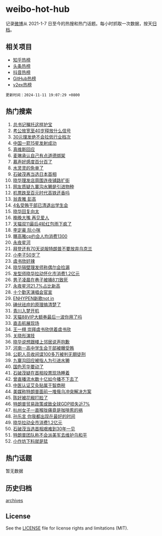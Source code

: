 # weibo-hot-hub

记录[微博](https://www.weibo.com)从 2021-1-7 日至今的热搜和热门话题。每小时抓取一次数据，按天[归档](archives)。

## 相关项目

- [知乎热榜](https://github.com/lonnyzhang423/zhihu-hot-hub)
- [头条热榜](https://github.com/lonnyzhang423/toutiao-hot-hub)
- [抖音热榜](https://github.com/lonnyzhang423/douyin-hot-hub)
- [GitHub热榜](https://github.com/lonnyzhang423/github-hot-hub)
- [v2ex热榜](https://github.com/lonnyzhang423/v2ex-hot-hub)


`更新时间：2024-11-11 19:07:29 +0800`

## 热门搜索

1. [总书记嘱托这样护宝](https://m.weibo.cn/search?containerid=100103type%3D1%26t%3D10%26q%3D%23%E6%80%BB%E4%B9%A6%E8%AE%B0%E5%98%B1%E6%89%98%E8%BF%99%E6%A0%B7%E6%8A%A4%E5%AE%9D%23&stream_entry_id=51&isnewpage=1&extparam=seat%3D1%26q%3D%2523%25E6%2580%25BB%25E4%25B9%25A6%25E8%25AE%25B0%25E5%2598%25B1%25E6%2589%2598%25E8%25BF%2599%25E6%25A0%25B7%25E6%258A%25A4%25E5%25AE%259D%2523%26dgr%3D0%26filter_type%3Drealtimehot%26stream_entry_id%3D51%26pos%3D0%26cate%3D10103%26c_type%3D51%26display_time%3D1731323248%26pre_seqid%3D17313232487030186443968)
1. [考公放宽至40岁释放什么信号](https://m.weibo.cn/search?containerid=100103type%3D1%26t%3D10%26q%3D%23%E8%80%83%E5%85%AC%E6%94%BE%E5%AE%BD%E8%87%B340%E5%B2%81%E9%87%8A%E6%94%BE%E4%BB%80%E4%B9%88%E4%BF%A1%E5%8F%B7%23&stream_entry_id=31&isnewpage=1&extparam=seat%3D1%26cate%3D5001%26dgr%3D0%26stream_entry_id%3D31%26realpos%3D1%26c_type%3D31%26flag%3D2%26filter_type%3Drealtimehot%26band_rank%3D1%26pos%3D0%26lcate%3D5001%26q%3D%2523%25E8%2580%2583%25E5%2585%25AC%25E6%2594%25BE%25E5%25AE%25BD%25E8%2587%25B340%25E5%25B2%2581%25E9%2587%258A%25E6%2594%25BE%25E4%25BB%2580%25E4%25B9%2588%25E4%25BF%25A1%25E5%258F%25B7%2523%26display_time%3D1731323248%26pre_seqid%3D17313232487030186443968)
1. [30元理发绝不会拉低行业档次](https://m.weibo.cn/search?containerid=100103type%3D1%26t%3D10%26q%3D%2330%E5%85%83%E7%90%86%E5%8F%91%E7%BB%9D%E4%B8%8D%E4%BC%9A%E6%8B%89%E4%BD%8E%E8%A1%8C%E4%B8%9A%E6%A1%A3%E6%AC%A1%23&stream_entry_id=31&isnewpage=1&extparam=seat%3D1%26cate%3D5001%26dgr%3D0%26stream_entry_id%3D31%26realpos%3D2%26c_type%3D31%26flag%3D1%26filter_type%3Drealtimehot%26band_rank%3D2%26pos%3D1%26lcate%3D5001%26q%3D%252330%25E5%2585%2583%25E7%2590%2586%25E5%258F%2591%25E7%25BB%259D%25E4%25B8%258D%25E4%25BC%259A%25E6%258B%2589%25E4%25BD%258E%25E8%25A1%258C%25E4%25B8%259A%25E6%25A1%25A3%25E6%25AC%25A1%2523%26display_time%3D1731323248%26pre_seqid%3D17313232487030186443968)
1. [中国一箭15星发射成功](https://m.weibo.cn/search?containerid=100103type%3D1%26t%3D10%26q%3D%23%E4%B8%AD%E5%9B%BD%E4%B8%80%E7%AE%AD15%E6%98%9F%E5%8F%91%E5%B0%84%E6%88%90%E5%8A%9F%23&stream_entry_id=31&isnewpage=1&extparam=seat%3D1%26cate%3D5001%26dgr%3D0%26stream_entry_id%3D31%26realpos%3D3%26c_type%3D31%26flag%3D0%26filter_type%3Drealtimehot%26band_rank%3D3%26pos%3D2%26lcate%3D5001%26q%3D%2523%25E4%25B8%25AD%25E5%259B%25BD%25E4%25B8%2580%25E7%25AE%25AD15%25E6%2598%259F%25E5%258F%2591%25E5%25B0%2584%25E6%2588%2590%25E5%258A%259F%2523%26display_time%3D1731323248%26pre_seqid%3D17313232487030186443968)
1. [真维斯回应](https://m.weibo.cn/search?containerid=100103type%3D1%26t%3D10%26q%3D%E7%9C%9F%E7%BB%B4%E6%96%AF%E5%9B%9E%E5%BA%94&stream_entry_id=31&isnewpage=1&extparam=seat%3D1%26cate%3D5001%26dgr%3D0%26stream_entry_id%3D31%26realpos%3D4%26c_type%3D31%26flag%3D2%26filter_type%3Drealtimehot%26band_rank%3D4%26pos%3D3%26lcate%3D5001%26q%3D%25E7%259C%259F%25E7%25BB%25B4%25E6%2596%25AF%25E5%259B%259E%25E5%25BA%2594%26display_time%3D1731323248%26pre_seqid%3D17313232487030186443968)
1. [麦琳承认自己有点道德绑架](https://m.weibo.cn/search?containerid=100103type%3D1%26t%3D10%26q%3D%23%E9%BA%A6%E7%90%B3%E6%89%BF%E8%AE%A4%E8%87%AA%E5%B7%B1%E6%9C%89%E7%82%B9%E9%81%93%E5%BE%B7%E7%BB%91%E6%9E%B6%23&stream_entry_id=31&isnewpage=1&extparam=seat%3D1%26cate%3D5001%26dgr%3D0%26stream_entry_id%3D31%26realpos%3D5%26c_type%3D31%26flag%3D2%26filter_type%3Drealtimehot%26band_rank%3D5%26pos%3D4%26lcate%3D5001%26q%3D%2523%25E9%25BA%25A6%25E7%2590%25B3%25E6%2589%25BF%25E8%25AE%25A4%25E8%2587%25AA%25E5%25B7%25B1%25E6%259C%2589%25E7%2582%25B9%25E9%2581%2593%25E5%25BE%25B7%25E7%25BB%2591%25E6%259E%25B6%2523%26display_time%3D1731323248%26pre_seqid%3D17313232487030186443968)
1. [慕声好感度百分百了](https://m.weibo.cn/search?containerid=100103type%3D1%26t%3D10%26q%3D%E6%85%95%E5%A3%B0%E5%A5%BD%E6%84%9F%E5%BA%A6%E7%99%BE%E5%88%86%E7%99%BE%E4%BA%86&stream_entry_id=31&isnewpage=1&extparam=seat%3D1%26cate%3D5001%26dgr%3D0%26stream_entry_id%3D31%26realpos%3D6%26c_type%3D31%26flag%3D1%26filter_type%3Drealtimehot%26band_rank%3D6%26pos%3D5%26lcate%3D5001%26q%3D%25E6%2585%2595%25E5%25A3%25B0%25E5%25A5%25BD%25E6%2584%259F%25E5%25BA%25A6%25E7%2599%25BE%25E5%2588%2586%25E7%2599%25BE%25E4%25BA%2586%26display_time%3D1731323248%26pre_seqid%3D17313232487030186443968)
1. [水灵灵的免单了](https://m.weibo.cn/search?containerid=100103type%3D1%26t%3D10%26q%3D%23%E6%B0%B4%E7%81%B5%E7%81%B5%E7%9A%84%E5%85%8D%E5%8D%95%E4%BA%86%23&stream_entry_id=31&isnewpage=1&extparam=seat%3D1%26cate%3D5001%26dgr%3D0%26adid%3D262739%26stream_entry_id%3D31%26q%3D%2523%25E6%25B0%25B4%25E7%2581%25B5%25E7%2581%25B5%25E7%259A%2584%25E5%2585%258D%25E5%258D%2595%25E4%25BA%2586%2523%26lcate%3D5001%26filter_type%3Drealtimehot%26band_rank%3D7%26pos%3D6%26c_type%3D31%26is_ad_pos%3D1%26display_time%3D1731323248%26pre_seqid%3D17313232487030186443968)
1. [石破茂再当选日本首相](https://m.weibo.cn/search?containerid=100103type%3D1%26t%3D10%26q%3D%23%E7%9F%B3%E7%A0%B4%E8%8C%82%E5%86%8D%E5%BD%93%E9%80%89%E6%97%A5%E6%9C%AC%E9%A6%96%E7%9B%B8%23&stream_entry_id=31&isnewpage=1&extparam=seat%3D1%26cate%3D5001%26dgr%3D0%26stream_entry_id%3D31%26realpos%3D7%26c_type%3D31%26flag%3D0%26filter_type%3Drealtimehot%26band_rank%3D7%26pos%3D7%26lcate%3D5001%26q%3D%2523%25E7%259F%25B3%25E7%25A0%25B4%25E8%258C%2582%25E5%2586%258D%25E5%25BD%2593%25E9%2580%2589%25E6%2597%25A5%25E6%259C%25AC%25E9%25A6%2596%25E7%259B%25B8%2523%26display_time%3D1731323248%26pre_seqid%3D17313232487030186443968)
1. [晓华理发店周围连夜铺路扩街](https://m.weibo.cn/search?containerid=100103type%3D1%26t%3D10%26q%3D%23%E6%99%93%E5%8D%8E%E7%90%86%E5%8F%91%E5%BA%97%E5%91%A8%E5%9B%B4%E8%BF%9E%E5%A4%9C%E9%93%BA%E8%B7%AF%E6%89%A9%E8%A1%97%23&stream_entry_id=31&isnewpage=1&extparam=seat%3D1%26cate%3D5001%26dgr%3D0%26stream_entry_id%3D31%26realpos%3D8%26c_type%3D31%26flag%3D0%26filter_type%3Drealtimehot%26band_rank%3D8%26pos%3D8%26lcate%3D5001%26q%3D%2523%25E6%2599%2593%25E5%258D%258E%25E7%2590%2586%25E5%258F%2591%25E5%25BA%2597%25E5%2591%25A8%25E5%259B%25B4%25E8%25BF%259E%25E5%25A4%259C%25E9%2593%25BA%25E8%25B7%25AF%25E6%2589%25A9%25E8%25A1%2597%2523%26display_time%3D1731323248%26pre_seqid%3D17313232487030186443968)
1. [网友质疑九寨沟水獭是引进物种](https://m.weibo.cn/search?containerid=100103type%3D1%26t%3D10%26q%3D%23%E7%BD%91%E5%8F%8B%E8%B4%A8%E7%96%91%E4%B9%9D%E5%AF%A8%E6%B2%9F%E6%B0%B4%E7%8D%AD%E6%98%AF%E5%BC%95%E8%BF%9B%E7%89%A9%E7%A7%8D%23&stream_entry_id=31&isnewpage=1&extparam=seat%3D1%26cate%3D5001%26dgr%3D0%26stream_entry_id%3D31%26realpos%3D9%26c_type%3D31%26flag%3D1%26filter_type%3Drealtimehot%26band_rank%3D9%26pos%3D9%26lcate%3D5001%26q%3D%2523%25E7%25BD%2591%25E5%258F%258B%25E8%25B4%25A8%25E7%2596%2591%25E4%25B9%259D%25E5%25AF%25A8%25E6%25B2%259F%25E6%25B0%25B4%25E7%258D%25AD%25E6%2598%25AF%25E5%25BC%2595%25E8%25BF%259B%25E7%2589%25A9%25E7%25A7%258D%2523%26display_time%3D1731323248%26pre_seqid%3D17313232487030186443968)
1. [机票跌至百元时代高铁还香吗](https://m.weibo.cn/search?containerid=100103type%3D1%26t%3D10%26q%3D%23%E6%9C%BA%E7%A5%A8%E8%B7%8C%E8%87%B3%E7%99%BE%E5%85%83%E6%97%B6%E4%BB%A3%E9%AB%98%E9%93%81%E8%BF%98%E9%A6%99%E5%90%97%23&stream_entry_id=31&isnewpage=1&extparam=seat%3D1%26cate%3D5001%26dgr%3D0%26stream_entry_id%3D31%26realpos%3D10%26c_type%3D31%26flag%3D1%26filter_type%3Drealtimehot%26band_rank%3D10%26pos%3D10%26lcate%3D5001%26q%3D%2523%25E6%259C%25BA%25E7%25A5%25A8%25E8%25B7%258C%25E8%2587%25B3%25E7%2599%25BE%25E5%2585%2583%25E6%2597%25B6%25E4%25BB%25A3%25E9%25AB%2598%25E9%2593%2581%25E8%25BF%2598%25E9%25A6%2599%25E5%2590%2597%2523%26display_time%3D1731323248%26pre_seqid%3D17313232487030186443968)
1. [翁青雅 彭高](https://m.weibo.cn/search?containerid=100103type%3D1%26t%3D10%26q%3D%E7%BF%81%E9%9D%92%E9%9B%85+%E5%BD%AD%E9%AB%98&stream_entry_id=31&isnewpage=1&extparam=seat%3D1%26cate%3D5001%26dgr%3D0%26stream_entry_id%3D31%26realpos%3D11%26c_type%3D31%26flag%3D2%26filter_type%3Drealtimehot%26band_rank%3D11%26pos%3D11%26lcate%3D5001%26q%3D%25E7%25BF%2581%25E9%259D%2592%25E9%259B%2585%2520%25E5%25BD%25AD%25E9%25AB%2598%26display_time%3D1731323248%26pre_seqid%3D17313232487030186443968)
1. [4名受贿干部已清退出学生会](https://m.weibo.cn/search?containerid=100103type%3D1%26t%3D10%26q%3D%234%E5%90%8D%E5%8F%97%E8%B4%BF%E5%B9%B2%E9%83%A8%E5%B7%B2%E6%B8%85%E9%80%80%E5%87%BA%E5%AD%A6%E7%94%9F%E4%BC%9A%23&stream_entry_id=31&isnewpage=1&extparam=seat%3D1%26cate%3D5001%26dgr%3D0%26stream_entry_id%3D31%26realpos%3D12%26c_type%3D31%26flag%3D1%26filter_type%3Drealtimehot%26band_rank%3D12%26pos%3D12%26lcate%3D5001%26q%3D%25234%25E5%2590%258D%25E5%258F%2597%25E8%25B4%25BF%25E5%25B9%25B2%25E9%2583%25A8%25E5%25B7%25B2%25E6%25B8%2585%25E9%2580%2580%25E5%2587%25BA%25E5%25AD%25A6%25E7%2594%259F%25E4%25BC%259A%2523%26display_time%3D1731323248%26pre_seqid%3D17313232487030186443968)
1. [晓华回复向太](https://m.weibo.cn/search?containerid=100103type%3D1%26t%3D10%26q%3D%23%E6%99%93%E5%8D%8E%E5%9B%9E%E5%A4%8D%E5%90%91%E5%A4%AA%23&stream_entry_id=31&isnewpage=1&extparam=seat%3D1%26cate%3D5001%26dgr%3D0%26stream_entry_id%3D31%26realpos%3D13%26c_type%3D31%26flag%3D2%26filter_type%3Drealtimehot%26band_rank%3D13%26pos%3D13%26lcate%3D5001%26q%3D%2523%25E6%2599%2593%25E5%258D%258E%25E5%259B%259E%25E5%25A4%258D%25E5%2590%2591%25E5%25A4%25AA%2523%26display_time%3D1731323248%26pre_seqid%3D17313232487030186443968)
1. [晚晚大嘴 再见爱人](https://m.weibo.cn/search?containerid=100103type%3D1%26t%3D10%26q%3D%E6%99%9A%E6%99%9A%E5%A4%A7%E5%98%B4+%E5%86%8D%E8%A7%81%E7%88%B1%E4%BA%BA&stream_entry_id=31&isnewpage=1&extparam=seat%3D1%26cate%3D5001%26dgr%3D0%26stream_entry_id%3D31%26realpos%3D14%26c_type%3D31%26flag%3D2%26filter_type%3Drealtimehot%26band_rank%3D14%26pos%3D14%26lcate%3D5001%26q%3D%25E6%2599%259A%25E6%2599%259A%25E5%25A4%25A7%25E5%2598%25B4%2520%25E5%2586%258D%25E8%25A7%2581%25E7%2588%25B1%25E4%25BA%25BA%26display_time%3D1731323248%26pre_seqid%3D17313232487030186443968)
1. [天猫双11最后4轮红包雨下疯了](https://m.weibo.cn/search?containerid=100103type%3D1%26t%3D10%26q%3D%23%E5%A4%A9%E7%8C%AB%E5%8F%8C11%E6%9C%80%E5%90%8E4%E8%BD%AE%E7%BA%A2%E5%8C%85%E9%9B%A8%E4%B8%8B%E7%96%AF%E4%BA%86%23&stream_entry_id=31&isnewpage=1&extparam=seat%3D1%26cate%3D5001%26dgr%3D0%26adid%3D263912%26stream_entry_id%3D31%26realpos%3D15%26c_type%3D31%26flag%3D0%26filter_type%3Drealtimehot%26band_rank%3D15%26pos%3D15%26lcate%3D5001%26q%3D%2523%25E5%25A4%25A9%25E7%258C%25AB%25E5%258F%258C11%25E6%259C%2580%25E5%2590%258E4%25E8%25BD%25AE%25E7%25BA%25A2%25E5%258C%2585%25E9%259B%25A8%25E4%25B8%258B%25E7%2596%25AF%25E4%25BA%2586%2523%26display_time%3D1731323248%26pre_seqid%3D17313232487030186443968)
1. [李定豪 阮小咪](https://m.weibo.cn/search?containerid=100103type%3D1%26t%3D10%26q%3D%E6%9D%8E%E5%AE%9A%E8%B1%AA+%E9%98%AE%E5%B0%8F%E5%92%AA&stream_entry_id=31&isnewpage=1&extparam=seat%3D1%26cate%3D5001%26dgr%3D0%26stream_entry_id%3D31%26realpos%3D16%26c_type%3D31%26flag%3D0%26filter_type%3Drealtimehot%26band_rank%3D16%26pos%3D16%26lcate%3D5001%26q%3D%25E6%259D%258E%25E5%25AE%259A%25E8%25B1%25AA%2520%25E9%2598%25AE%25E5%25B0%258F%25E5%2592%25AA%26display_time%3D1731323248%26pre_seqid%3D17313232487030186443968)
1. [曝高雅cp约会人均消费1300](https://m.weibo.cn/search?containerid=100103type%3D1%26t%3D10%26q%3D%23%E6%9B%9D%E9%AB%98%E9%9B%85cp%E7%BA%A6%E4%BC%9A%E4%BA%BA%E5%9D%87%E6%B6%88%E8%B4%B91300%23&stream_entry_id=31&isnewpage=1&extparam=seat%3D1%26cate%3D5001%26dgr%3D0%26stream_entry_id%3D31%26realpos%3D17%26c_type%3D31%26flag%3D2%26filter_type%3Drealtimehot%26band_rank%3D17%26pos%3D17%26lcate%3D5001%26q%3D%2523%25E6%259B%259D%25E9%25AB%2598%25E9%259B%2585cp%25E7%25BA%25A6%25E4%25BC%259A%25E4%25BA%25BA%25E5%259D%2587%25E6%25B6%2588%25E8%25B4%25B91300%2523%26display_time%3D1731323248%26pre_seqid%3D17313232487030186443968)
1. [永夜星河](https://m.weibo.cn/search?containerid=100103type%3D1%26t%3D10%26q%3D%E6%B0%B8%E5%A4%9C%E6%98%9F%E6%B2%B3&stream_entry_id=31&isnewpage=1&extparam=seat%3D1%26cate%3D5001%26dgr%3D0%26stream_entry_id%3D31%26realpos%3D18%26c_type%3D31%26flag%3D1%26filter_type%3Drealtimehot%26band_rank%3D18%26pos%3D18%26lcate%3D5001%26q%3D%25E6%25B0%25B8%25E5%25A4%259C%25E6%2598%259F%25E6%25B2%25B3%26display_time%3D1731323248%26pre_seqid%3D17313232487030186443968)
1. [拜登还有70天说服特朗普不要放弃乌克兰](https://m.weibo.cn/search?containerid=100103type%3D1%26t%3D10%26q%3D%23%E6%8B%9C%E7%99%BB%E8%BF%98%E6%9C%8970%E5%A4%A9%E8%AF%B4%E6%9C%8D%E7%89%B9%E6%9C%97%E6%99%AE%E4%B8%8D%E8%A6%81%E6%94%BE%E5%BC%83%E4%B9%8C%E5%85%8B%E5%85%B0%23&stream_entry_id=31&isnewpage=1&extparam=seat%3D1%26cate%3D5001%26dgr%3D0%26stream_entry_id%3D31%26realpos%3D19%26c_type%3D31%26flag%3D0%26filter_type%3Drealtimehot%26band_rank%3D19%26pos%3D19%26lcate%3D5001%26q%3D%2523%25E6%258B%259C%25E7%2599%25BB%25E8%25BF%2598%25E6%259C%258970%25E5%25A4%25A9%25E8%25AF%25B4%25E6%259C%258D%25E7%2589%25B9%25E6%259C%2597%25E6%2599%25AE%25E4%25B8%258D%25E8%25A6%2581%25E6%2594%25BE%25E5%25BC%2583%25E4%25B9%258C%25E5%2585%258B%25E5%2585%25B0%2523%26display_time%3D1731323248%26pre_seqid%3D17313232487030186443968)
1. [小李子50岁了](https://m.weibo.cn/search?containerid=100103type%3D1%26t%3D10%26q%3D%23%E5%B0%8F%E6%9D%8E%E5%AD%9050%E5%B2%81%E4%BA%86%23&stream_entry_id=31&isnewpage=1&extparam=seat%3D1%26cate%3D5001%26dgr%3D0%26stream_entry_id%3D31%26realpos%3D20%26c_type%3D31%26flag%3D1%26filter_type%3Drealtimehot%26band_rank%3D20%26pos%3D20%26lcate%3D5001%26q%3D%2523%25E5%25B0%258F%25E6%259D%258E%25E5%25AD%259050%25E5%25B2%2581%25E4%25BA%2586%2523%26display_time%3D1731323248%26pre_seqid%3D17313232487030186443968)
1. [虞书欣好辣](https://m.weibo.cn/search?containerid=100103type%3D1%26t%3D10%26q%3D%E8%99%9E%E4%B9%A6%E6%AC%A3%E5%A5%BD%E8%BE%A3&stream_entry_id=31&isnewpage=1&extparam=seat%3D1%26cate%3D5001%26dgr%3D0%26stream_entry_id%3D31%26realpos%3D21%26c_type%3D31%26flag%3D2%26filter_type%3Drealtimehot%26band_rank%3D21%26pos%3D21%26lcate%3D5001%26q%3D%25E8%2599%259E%25E4%25B9%25A6%25E6%25AC%25A3%25E5%25A5%25BD%25E8%25BE%25A3%26display_time%3D1731323248%26pre_seqid%3D17313232487030186443968)
1. [晓华隔壁理发师称偶尔会捡漏](https://m.weibo.cn/search?containerid=100103type%3D1%26t%3D10%26q%3D%23%E6%99%93%E5%8D%8E%E9%9A%94%E5%A3%81%E7%90%86%E5%8F%91%E5%B8%88%E7%A7%B0%E5%81%B6%E5%B0%94%E4%BC%9A%E6%8D%A1%E6%BC%8F%23&stream_entry_id=31&isnewpage=1&extparam=seat%3D1%26cate%3D5001%26dgr%3D0%26stream_entry_id%3D31%26realpos%3D22%26c_type%3D31%26flag%3D0%26filter_type%3Drealtimehot%26band_rank%3D22%26pos%3D22%26lcate%3D5001%26q%3D%2523%25E6%2599%2593%25E5%258D%258E%25E9%259A%2594%25E5%25A3%2581%25E7%2590%2586%25E5%258F%2591%25E5%25B8%2588%25E7%25A7%25B0%25E5%2581%25B6%25E5%25B0%2594%25E4%25BC%259A%25E6%258D%25A1%25E6%25BC%258F%2523%26display_time%3D1731323248%26pre_seqid%3D17313232487030186443968)
1. [发型师晓华拉动怀化市消费1.2亿元](https://m.weibo.cn/search?containerid=100103type%3D1%26t%3D10%26q%3D%23%E5%8F%91%E5%9E%8B%E5%B8%88%E6%99%93%E5%8D%8E%E6%8B%89%E5%8A%A8%E6%80%80%E5%8C%96%E5%B8%82%E6%B6%88%E8%B4%B91.2%E4%BA%BF%E5%85%83%23&stream_entry_id=31&isnewpage=1&extparam=seat%3D1%26cate%3D5001%26dgr%3D0%26stream_entry_id%3D31%26realpos%3D23%26c_type%3D31%26flag%3D1%26filter_type%3Drealtimehot%26band_rank%3D23%26pos%3D23%26lcate%3D5001%26q%3D%2523%25E5%258F%2591%25E5%259E%258B%25E5%25B8%2588%25E6%2599%2593%25E5%258D%258E%25E6%258B%2589%25E5%258A%25A8%25E6%2580%2580%25E5%258C%2596%25E5%25B8%2582%25E6%25B6%2588%25E8%25B4%25B91.2%25E4%25BA%25BF%25E5%2585%2583%2523%26display_time%3D1731323248%26pre_seqid%3D17313232487030186443968)
1. [男子凌晨在巷子被捅8刀致死](https://m.weibo.cn/search?containerid=100103type%3D1%26t%3D10%26q%3D%23%E7%94%B7%E5%AD%90%E5%87%8C%E6%99%A8%E5%9C%A8%E5%B7%B7%E5%AD%90%E8%A2%AB%E6%8D%858%E5%88%80%E8%87%B4%E6%AD%BB%23&stream_entry_id=31&isnewpage=1&extparam=seat%3D1%26cate%3D5001%26dgr%3D0%26stream_entry_id%3D31%26realpos%3D24%26c_type%3D31%26flag%3D0%26filter_type%3Drealtimehot%26band_rank%3D24%26pos%3D24%26lcate%3D5001%26q%3D%2523%25E7%2594%25B7%25E5%25AD%2590%25E5%2587%258C%25E6%2599%25A8%25E5%259C%25A8%25E5%25B7%25B7%25E5%25AD%2590%25E8%25A2%25AB%25E6%258D%25858%25E5%2588%2580%25E8%2587%25B4%25E6%25AD%25BB%2523%26display_time%3D1731323248%26pre_seqid%3D17313232487030186443968)
1. [永夜星河21.7%占比新高](https://m.weibo.cn/search?containerid=100103type%3D1%26t%3D10%26q%3D%23%E6%B0%B8%E5%A4%9C%E6%98%9F%E6%B2%B321.7%25%E5%8D%A0%E6%AF%94%E6%96%B0%E9%AB%98%23&stream_entry_id=31&isnewpage=1&extparam=seat%3D1%26cate%3D5001%26dgr%3D0%26stream_entry_id%3D31%26realpos%3D25%26c_type%3D31%26flag%3D1%26filter_type%3Drealtimehot%26band_rank%3D25%26pos%3D25%26lcate%3D5001%26q%3D%2523%25E6%25B0%25B8%25E5%25A4%259C%25E6%2598%259F%25E6%25B2%25B321.7%2525%25E5%258D%25A0%25E6%25AF%2594%25E6%2596%25B0%25E9%25AB%2598%2523%26display_time%3D1731323248%26pre_seqid%3D17313232487030186443968)
1. [十个勤天演唱会官宣](https://m.weibo.cn/search?containerid=100103type%3D1%26t%3D10%26q%3D%E5%8D%81%E4%B8%AA%E5%8B%A4%E5%A4%A9%E6%BC%94%E5%94%B1%E4%BC%9A%E5%AE%98%E5%AE%A3&stream_entry_id=31&isnewpage=1&extparam=seat%3D1%26cate%3D5001%26dgr%3D0%26stream_entry_id%3D31%26realpos%3D26%26c_type%3D31%26flag%3D1%26filter_type%3Drealtimehot%26band_rank%3D26%26pos%3D26%26lcate%3D5001%26q%3D%25E5%258D%2581%25E4%25B8%25AA%25E5%258B%25A4%25E5%25A4%25A9%25E6%25BC%2594%25E5%2594%25B1%25E4%25BC%259A%25E5%25AE%2598%25E5%25AE%25A3%26display_time%3D1731323248%26pre_seqid%3D17313232487030186443968)
1. [ENHYPEN新歌not in](https://m.weibo.cn/search?containerid=100103type%3D1%26t%3D10%26q%3DENHYPEN%E6%96%B0%E6%AD%8Cnot+in&stream_entry_id=31&isnewpage=1&extparam=seat%3D1%26cate%3D5001%26dgr%3D0%26stream_entry_id%3D31%26realpos%3D27%26c_type%3D31%26flag%3D1%26filter_type%3Drealtimehot%26band_rank%3D27%26pos%3D27%26lcate%3D5001%26q%3DENHYPEN%25E6%2596%25B0%25E6%25AD%258Cnot%2520in%26display_time%3D1731323248%26pre_seqid%3D17313232487030186443968)
1. [碘伏祛痘的原理搞清楚了](https://m.weibo.cn/search?containerid=100103type%3D1%26t%3D10%26q%3D%23%E7%A2%98%E4%BC%8F%E7%A5%9B%E7%97%98%E7%9A%84%E5%8E%9F%E7%90%86%E6%90%9E%E6%B8%85%E6%A5%9A%E4%BA%86%23&stream_entry_id=31&isnewpage=1&extparam=seat%3D1%26cate%3D5001%26dgr%3D0%26stream_entry_id%3D31%26realpos%3D28%26c_type%3D31%26flag%3D1%26filter_type%3Drealtimehot%26band_rank%3D28%26pos%3D28%26lcate%3D5001%26q%3D%2523%25E7%25A2%2598%25E4%25BC%258F%25E7%25A5%259B%25E7%2597%2598%25E7%259A%2584%25E5%258E%259F%25E7%2590%2586%25E6%2590%259E%25E6%25B8%2585%25E6%25A5%259A%25E4%25BA%2586%2523%26display_time%3D1731323248%26pre_seqid%3D17313232487030186443968)
1. [青川入梦开机](https://m.weibo.cn/search?containerid=100103type%3D1%26t%3D10%26q%3D%23%E9%9D%92%E5%B7%9D%E5%85%A5%E6%A2%A6%E5%BC%80%E6%9C%BA%23&stream_entry_id=31&isnewpage=1&extparam=seat%3D1%26cate%3D5001%26dgr%3D0%26stream_entry_id%3D31%26realpos%3D29%26c_type%3D31%26flag%3D1%26filter_type%3Drealtimehot%26band_rank%3D29%26pos%3D29%26lcate%3D5001%26q%3D%2523%25E9%259D%2592%25E5%25B7%259D%25E5%2585%25A5%25E6%25A2%25A6%25E5%25BC%2580%25E6%259C%25BA%2523%26display_time%3D1731323248%26pre_seqid%3D17313232487030186443968)
1. [天猫88VIP大额券最后一波你用了吗](https://m.weibo.cn/search?containerid=100103type%3D1%26t%3D10%26q%3D%23%E5%A4%A9%E7%8C%AB88VIP%E5%A4%A7%E9%A2%9D%E5%88%B8%E6%9C%80%E5%90%8E%E4%B8%80%E6%B3%A2%E4%BD%A0%E7%94%A8%E4%BA%86%E5%90%97%23&stream_entry_id=31&isnewpage=1&extparam=seat%3D1%26cate%3D5001%26dgr%3D0%26adid%3D263926%26stream_entry_id%3D31%26realpos%3D30%26c_type%3D31%26flag%3D0%26filter_type%3Drealtimehot%26band_rank%3D30%26pos%3D30%26lcate%3D5001%26q%3D%2523%25E5%25A4%25A9%25E7%258C%25AB88VIP%25E5%25A4%25A7%25E9%25A2%259D%25E5%2588%25B8%25E6%259C%2580%25E5%2590%258E%25E4%25B8%2580%25E6%25B3%25A2%25E4%25BD%25A0%25E7%2594%25A8%25E4%25BA%2586%25E5%2590%2597%2523%26display_time%3D1731323248%26pre_seqid%3D17313232487030186443968)
1. [直击航展现场](https://m.weibo.cn/search?containerid=100103type%3D1%26t%3D10%26q%3D%23%E7%9B%B4%E5%87%BB%E8%88%AA%E5%B1%95%E7%8E%B0%E5%9C%BA%23&stream_entry_id=31&isnewpage=1&extparam=seat%3D1%26cate%3D5001%26dgr%3D0%26stream_entry_id%3D31%26realpos%3D31%26c_type%3D31%26flag%3D1%26filter_type%3Drealtimehot%26band_rank%3D31%26pos%3D31%26lcate%3D5001%26q%3D%2523%25E7%259B%25B4%25E5%2587%25BB%25E8%2588%25AA%25E5%25B1%2595%25E7%258E%25B0%25E5%259C%25BA%2523%26display_time%3D1731323248%26pre_seqid%3D17313232487030186443968)
1. [王一栩 崇拜虞书欣供着虞书欣](https://m.weibo.cn/search?containerid=100103type%3D1%26t%3D10%26q%3D%E7%8E%8B%E4%B8%80%E6%A0%A9+%E5%B4%87%E6%8B%9C%E8%99%9E%E4%B9%A6%E6%AC%A3%E4%BE%9B%E7%9D%80%E8%99%9E%E4%B9%A6%E6%AC%A3&stream_entry_id=31&isnewpage=1&extparam=seat%3D1%26cate%3D5001%26dgr%3D0%26stream_entry_id%3D31%26realpos%3D32%26c_type%3D31%26flag%3D0%26filter_type%3Drealtimehot%26band_rank%3D32%26pos%3D32%26lcate%3D5001%26q%3D%25E7%258E%258B%25E4%25B8%2580%25E6%25A0%25A9%2520%25E5%25B4%2587%25E6%258B%259C%25E8%2599%259E%25E4%25B9%25A6%25E6%25AC%25A3%25E4%25BE%259B%25E7%259D%2580%25E8%2599%259E%25E4%25B9%25A6%25E6%25AC%25A3%26display_time%3D1731323248%26pre_seqid%3D17313232487030186443968)
1. [关晓彤演技](https://m.weibo.cn/search?containerid=100103type%3D1%26t%3D10%26q%3D%23%E5%85%B3%E6%99%93%E5%BD%A4%E6%BC%94%E6%8A%80%23&stream_entry_id=31&isnewpage=1&extparam=seat%3D1%26cate%3D5001%26dgr%3D0%26stream_entry_id%3D31%26realpos%3D33%26c_type%3D31%26flag%3D1%26filter_type%3Drealtimehot%26band_rank%3D33%26pos%3D33%26lcate%3D5001%26q%3D%2523%25E5%2585%25B3%25E6%2599%2593%25E5%25BD%25A4%25E6%25BC%2594%25E6%258A%2580%2523%26display_time%3D1731323248%26pre_seqid%3D17313232487030186443968)
1. [晓华说想跟楼上邻居说声抱歉](https://m.weibo.cn/search?containerid=100103type%3D1%26t%3D10%26q%3D%23%E6%99%93%E5%8D%8E%E8%AF%B4%E6%83%B3%E8%B7%9F%E6%A5%BC%E4%B8%8A%E9%82%BB%E5%B1%85%E8%AF%B4%E5%A3%B0%E6%8A%B1%E6%AD%89%23&stream_entry_id=31&isnewpage=1&extparam=seat%3D1%26cate%3D5001%26dgr%3D0%26stream_entry_id%3D31%26realpos%3D34%26c_type%3D31%26flag%3D0%26filter_type%3Drealtimehot%26band_rank%3D34%26pos%3D34%26lcate%3D5001%26q%3D%2523%25E6%2599%2593%25E5%258D%258E%25E8%25AF%25B4%25E6%2583%25B3%25E8%25B7%259F%25E6%25A5%25BC%25E4%25B8%258A%25E9%2582%25BB%25E5%25B1%2585%25E8%25AF%25B4%25E5%25A3%25B0%25E6%258A%25B1%25E6%25AD%2589%2523%26display_time%3D1731323248%26pre_seqid%3D17313232487030186443968)
1. [河南一高中学生会干部被曝受贿](https://m.weibo.cn/search?containerid=100103type%3D1%26t%3D10%26q%3D%23%E6%B2%B3%E5%8D%97%E4%B8%80%E9%AB%98%E4%B8%AD%E5%AD%A6%E7%94%9F%E4%BC%9A%E5%B9%B2%E9%83%A8%E8%A2%AB%E6%9B%9D%E5%8F%97%E8%B4%BF%23&stream_entry_id=31&isnewpage=1&extparam=seat%3D1%26cate%3D5001%26dgr%3D0%26stream_entry_id%3D31%26realpos%3D35%26c_type%3D31%26flag%3D0%26filter_type%3Drealtimehot%26band_rank%3D35%26pos%3D35%26lcate%3D5001%26q%3D%2523%25E6%25B2%25B3%25E5%258D%2597%25E4%25B8%2580%25E9%25AB%2598%25E4%25B8%25AD%25E5%25AD%25A6%25E7%2594%259F%25E4%25BC%259A%25E5%25B9%25B2%25E9%2583%25A8%25E8%25A2%25AB%25E6%259B%259D%25E5%258F%2597%25E8%25B4%25BF%2523%26display_time%3D1731323248%26pre_seqid%3D17313232487030186443968)
1. [公职人员收间谍100多万被判无期徒刑](https://m.weibo.cn/search?containerid=100103type%3D1%26t%3D10%26q%3D%23%E5%85%AC%E8%81%8C%E4%BA%BA%E5%91%98%E6%94%B6%E9%97%B4%E8%B0%8D100%E5%A4%9A%E4%B8%87%E8%A2%AB%E5%88%A4%E6%97%A0%E6%9C%9F%E5%BE%92%E5%88%91%23&stream_entry_id=31&isnewpage=1&extparam=seat%3D1%26cate%3D5001%26dgr%3D0%26stream_entry_id%3D31%26realpos%3D36%26c_type%3D31%26flag%3D0%26filter_type%3Drealtimehot%26band_rank%3D36%26pos%3D36%26lcate%3D5001%26q%3D%2523%25E5%2585%25AC%25E8%2581%258C%25E4%25BA%25BA%25E5%2591%2598%25E6%2594%25B6%25E9%2597%25B4%25E8%25B0%258D100%25E5%25A4%259A%25E4%25B8%2587%25E8%25A2%25AB%25E5%2588%25A4%25E6%2597%25A0%25E6%259C%259F%25E5%25BE%2592%25E5%2588%2591%2523%26display_time%3D1731323248%26pre_seqid%3D17313232487030186443968)
1. [九寨沟回应被指人为引进水獭](https://m.weibo.cn/search?containerid=100103type%3D1%26t%3D10%26q%3D%23%E4%B9%9D%E5%AF%A8%E6%B2%9F%E5%9B%9E%E5%BA%94%E8%A2%AB%E6%8C%87%E4%BA%BA%E4%B8%BA%E5%BC%95%E8%BF%9B%E6%B0%B4%E7%8D%AD%23&stream_entry_id=31&isnewpage=1&extparam=seat%3D1%26cate%3D5001%26dgr%3D0%26stream_entry_id%3D31%26realpos%3D37%26c_type%3D31%26flag%3D1%26filter_type%3Drealtimehot%26band_rank%3D37%26pos%3D37%26lcate%3D5001%26q%3D%2523%25E4%25B9%259D%25E5%25AF%25A8%25E6%25B2%259F%25E5%259B%259E%25E5%25BA%2594%25E8%25A2%25AB%25E6%258C%2587%25E4%25BA%25BA%25E4%25B8%25BA%25E5%25BC%2595%25E8%25BF%259B%25E6%25B0%25B4%25E7%258D%25AD%2523%26display_time%3D1731323248%26pre_seqid%3D17313232487030186443968)
1. [国色芳华要动了](https://m.weibo.cn/search?containerid=100103type%3D1%26t%3D10%26q%3D%23%E5%9B%BD%E8%89%B2%E8%8A%B3%E5%8D%8E%E8%A6%81%E5%8A%A8%E4%BA%86%23&stream_entry_id=31&isnewpage=1&extparam=seat%3D1%26cate%3D5001%26dgr%3D0%26stream_entry_id%3D31%26realpos%3D38%26c_type%3D31%26flag%3D1%26filter_type%3Drealtimehot%26band_rank%3D38%26pos%3D38%26lcate%3D5001%26q%3D%2523%25E5%259B%25BD%25E8%2589%25B2%25E8%258A%25B3%25E5%258D%258E%25E8%25A6%2581%25E5%258A%25A8%25E4%25BA%2586%2523%26display_time%3D1731323248%26pre_seqid%3D17313232487030186443968)
1. [石破茂疑在首相投票现场睡着](https://m.weibo.cn/search?containerid=100103type%3D1%26t%3D10%26q%3D%23%E7%9F%B3%E7%A0%B4%E8%8C%82%E7%96%91%E5%9C%A8%E9%A6%96%E7%9B%B8%E6%8A%95%E7%A5%A8%E7%8E%B0%E5%9C%BA%E7%9D%A1%E7%9D%80%23&stream_entry_id=31&isnewpage=1&extparam=seat%3D1%26cate%3D5001%26dgr%3D0%26stream_entry_id%3D31%26realpos%3D39%26c_type%3D31%26flag%3D1%26filter_type%3Drealtimehot%26band_rank%3D39%26pos%3D39%26lcate%3D5001%26q%3D%2523%25E7%259F%25B3%25E7%25A0%25B4%25E8%258C%2582%25E7%2596%2591%25E5%259C%25A8%25E9%25A6%2596%25E7%259B%25B8%25E6%258A%2595%25E7%25A5%25A8%25E7%258E%25B0%25E5%259C%25BA%25E7%259D%25A1%25E7%259D%2580%2523%26display_time%3D1731323248%26pre_seqid%3D17313232487030186443968)
1. [曾直播流水数十亿如今播不下去了](https://m.weibo.cn/search?containerid=100103type%3D1%26t%3D10%26q%3D%23%E6%9B%BE%E7%9B%B4%E6%92%AD%E6%B5%81%E6%B0%B4%E6%95%B0%E5%8D%81%E4%BA%BF%E5%A6%82%E4%BB%8A%E6%92%AD%E4%B8%8D%E4%B8%8B%E5%8E%BB%E4%BA%86%23&stream_entry_id=31&isnewpage=1&extparam=seat%3D1%26cate%3D5001%26dgr%3D0%26stream_entry_id%3D31%26realpos%3D40%26c_type%3D31%26flag%3D1%26filter_type%3Drealtimehot%26band_rank%3D40%26pos%3D40%26lcate%3D5001%26q%3D%2523%25E6%259B%25BE%25E7%259B%25B4%25E6%2592%25AD%25E6%25B5%2581%25E6%25B0%25B4%25E6%2595%25B0%25E5%258D%2581%25E4%25BA%25BF%25E5%25A6%2582%25E4%25BB%258A%25E6%2592%25AD%25E4%25B8%258D%25E4%25B8%258B%25E5%258E%25BB%25E4%25BA%2586%2523%26display_time%3D1731323248%26pre_seqid%3D17313232487030186443968)
1. [中医认证艾灸贴属于智商税](https://m.weibo.cn/search?containerid=100103type%3D1%26t%3D10%26q%3D%E4%B8%AD%E5%8C%BB%E8%AE%A4%E8%AF%81%E8%89%BE%E7%81%B8%E8%B4%B4%E5%B1%9E%E4%BA%8E%E6%99%BA%E5%95%86%E7%A8%8E&stream_entry_id=31&isnewpage=1&extparam=seat%3D1%26cate%3D5001%26dgr%3D0%26stream_entry_id%3D31%26realpos%3D41%26c_type%3D31%26flag%3D1%26filter_type%3Drealtimehot%26band_rank%3D41%26pos%3D41%26lcate%3D5001%26q%3D%25E4%25B8%25AD%25E5%258C%25BB%25E8%25AE%25A4%25E8%25AF%2581%25E8%2589%25BE%25E7%2581%25B8%25E8%25B4%25B4%25E5%25B1%259E%25E4%25BA%258E%25E6%2599%25BA%25E5%2595%2586%25E7%25A8%258E%26display_time%3D1731323248%26pre_seqid%3D17313232487030186443968)
1. [美媒称特朗普面前一堆俄乌冲突解决方案](https://m.weibo.cn/search?containerid=100103type%3D1%26t%3D10%26q%3D%23%E7%BE%8E%E5%AA%92%E7%A7%B0%E7%89%B9%E6%9C%97%E6%99%AE%E9%9D%A2%E5%89%8D%E4%B8%80%E5%A0%86%E4%BF%84%E4%B9%8C%E5%86%B2%E7%AA%81%E8%A7%A3%E5%86%B3%E6%96%B9%E6%A1%88%23&stream_entry_id=31&isnewpage=1&extparam=seat%3D1%26cate%3D5001%26dgr%3D0%26stream_entry_id%3D31%26realpos%3D42%26c_type%3D31%26flag%3D1%26filter_type%3Drealtimehot%26band_rank%3D42%26pos%3D42%26lcate%3D5001%26q%3D%2523%25E7%25BE%258E%25E5%25AA%2592%25E7%25A7%25B0%25E7%2589%25B9%25E6%259C%2597%25E6%2599%25AE%25E9%259D%25A2%25E5%2589%258D%25E4%25B8%2580%25E5%25A0%2586%25E4%25BF%2584%25E4%25B9%258C%25E5%2586%25B2%25E7%25AA%2581%25E8%25A7%25A3%25E5%2586%25B3%25E6%2596%25B9%25E6%25A1%2588%2523%26display_time%3D1731323248%26pre_seqid%3D17313232487030186443968)
1. [陈好被花椒打脸了](https://m.weibo.cn/search?containerid=100103type%3D1%26t%3D10%26q%3D%E9%99%88%E5%A5%BD%E8%A2%AB%E8%8A%B1%E6%A4%92%E6%89%93%E8%84%B8%E4%BA%86&stream_entry_id=31&isnewpage=1&extparam=seat%3D1%26cate%3D5001%26dgr%3D0%26stream_entry_id%3D31%26realpos%3D43%26c_type%3D31%26flag%3D1%26filter_type%3Drealtimehot%26band_rank%3D43%26pos%3D43%26lcate%3D5001%26q%3D%25E9%2599%2588%25E5%25A5%25BD%25E8%25A2%25AB%25E8%258A%25B1%25E6%25A4%2592%25E6%2589%2593%25E8%2584%25B8%25E4%25BA%2586%26display_time%3D1731323248%26pre_seqid%3D17313232487030186443968)
1. [特朗普贸易政策或致全球GDP损失近7%](https://m.weibo.cn/search?containerid=100103type%3D1%26t%3D10%26q%3D%23%E7%89%B9%E6%9C%97%E6%99%AE%E8%B4%B8%E6%98%93%E6%94%BF%E7%AD%96%E6%88%96%E8%87%B4%E5%85%A8%E7%90%83GDP%E6%8D%9F%E5%A4%B1%E8%BF%917%25%23&stream_entry_id=31&isnewpage=1&extparam=seat%3D1%26cate%3D5001%26dgr%3D0%26stream_entry_id%3D31%26realpos%3D44%26c_type%3D31%26flag%3D1%26filter_type%3Drealtimehot%26band_rank%3D44%26pos%3D44%26lcate%3D5001%26q%3D%2523%25E7%2589%25B9%25E6%259C%2597%25E6%2599%25AE%25E8%25B4%25B8%25E6%2598%2593%25E6%2594%25BF%25E7%25AD%2596%25E6%2588%2596%25E8%2587%25B4%25E5%2585%25A8%25E7%2590%2583GDP%25E6%258D%259F%25E5%25A4%25B1%25E8%25BF%25917%2525%2523%26display_time%3D1731323248%26pre_seqid%3D17313232487030186443968)
1. [杭州女子一直喉咙痛竟是咖啡惹的祸](https://m.weibo.cn/search?containerid=100103type%3D1%26t%3D10%26q%3D%23%E6%9D%AD%E5%B7%9E%E5%A5%B3%E5%AD%90%E4%B8%80%E7%9B%B4%E5%96%89%E5%92%99%E7%97%9B%E7%AB%9F%E6%98%AF%E5%92%96%E5%95%A1%E6%83%B9%E7%9A%84%E7%A5%B8%23&stream_entry_id=31&isnewpage=1&extparam=seat%3D1%26cate%3D5001%26dgr%3D0%26stream_entry_id%3D31%26realpos%3D45%26c_type%3D31%26flag%3D0%26filter_type%3Drealtimehot%26band_rank%3D45%26pos%3D45%26lcate%3D5001%26q%3D%2523%25E6%259D%25AD%25E5%25B7%259E%25E5%25A5%25B3%25E5%25AD%2590%25E4%25B8%2580%25E7%259B%25B4%25E5%2596%2589%25E5%2592%2599%25E7%2597%259B%25E7%25AB%259F%25E6%2598%25AF%25E5%2592%2596%25E5%2595%25A1%25E6%2583%25B9%25E7%259A%2584%25E7%25A5%25B8%2523%26display_time%3D1731323248%26pre_seqid%3D17313232487030186443968)
1. [孙乐言 你我都出现在最好的时间](https://m.weibo.cn/search?containerid=100103type%3D1%26t%3D10%26q%3D%E5%AD%99%E4%B9%90%E8%A8%80+%E4%BD%A0%E6%88%91%E9%83%BD%E5%87%BA%E7%8E%B0%E5%9C%A8%E6%9C%80%E5%A5%BD%E7%9A%84%E6%97%B6%E9%97%B4&stream_entry_id=31&isnewpage=1&extparam=seat%3D1%26cate%3D5001%26dgr%3D0%26stream_entry_id%3D31%26realpos%3D46%26c_type%3D31%26flag%3D0%26filter_type%3Drealtimehot%26band_rank%3D46%26pos%3D46%26lcate%3D5001%26q%3D%25E5%25AD%2599%25E4%25B9%2590%25E8%25A8%2580%2520%25E4%25BD%25A0%25E6%2588%2591%25E9%2583%25BD%25E5%2587%25BA%25E7%258E%25B0%25E5%259C%25A8%25E6%259C%2580%25E5%25A5%25BD%25E7%259A%2584%25E6%2597%25B6%25E9%2597%25B4%26display_time%3D1731323248%26pre_seqid%3D17313232487030186443968)
1. [晓华拉动全市消费1.2亿元](https://m.weibo.cn/search?containerid=100103type%3D1%26t%3D10%26q%3D%23%E6%99%93%E5%8D%8E%E6%8B%89%E5%8A%A8%E5%85%A8%E5%B8%82%E6%B6%88%E8%B4%B91.2%E4%BA%BF%E5%85%83%23&stream_entry_id=31&isnewpage=1&extparam=seat%3D1%26cate%3D5001%26dgr%3D0%26stream_entry_id%3D31%26realpos%3D47%26c_type%3D31%26flag%3D1%26filter_type%3Drealtimehot%26band_rank%3D47%26pos%3D47%26lcate%3D5001%26q%3D%2523%25E6%2599%2593%25E5%258D%258E%25E6%258B%2589%25E5%258A%25A8%25E5%2585%25A8%25E5%25B8%2582%25E6%25B6%2588%25E8%25B4%25B91.2%25E4%25BA%25BF%25E5%2585%2583%2523%26display_time%3D1731323248%26pre_seqid%3D17313232487030186443968)
1. [石破茂当选首相艰难到30年一见](https://m.weibo.cn/search?containerid=100103type%3D1%26t%3D10%26q%3D%23%E7%9F%B3%E7%A0%B4%E8%8C%82%E5%BD%93%E9%80%89%E9%A6%96%E7%9B%B8%E8%89%B0%E9%9A%BE%E5%88%B030%E5%B9%B4%E4%B8%80%E8%A7%81%23&stream_entry_id=31&isnewpage=1&extparam=seat%3D1%26cate%3D5001%26dgr%3D0%26stream_entry_id%3D31%26realpos%3D48%26c_type%3D31%26flag%3D0%26filter_type%3Drealtimehot%26band_rank%3D48%26pos%3D48%26lcate%3D5001%26q%3D%2523%25E7%259F%25B3%25E7%25A0%25B4%25E8%258C%2582%25E5%25BD%2593%25E9%2580%2589%25E9%25A6%2596%25E7%259B%25B8%25E8%2589%25B0%25E9%259A%25BE%25E5%2588%25B030%25E5%25B9%25B4%25E4%25B8%2580%25E8%25A7%2581%2523%26display_time%3D1731323248%26pre_seqid%3D17313232487030186443968)
1. [特朗普团队称不会派美军去维护乌和平](https://m.weibo.cn/search?containerid=100103type%3D1%26t%3D10%26q%3D%23%E7%89%B9%E6%9C%97%E6%99%AE%E5%9B%A2%E9%98%9F%E7%A7%B0%E4%B8%8D%E4%BC%9A%E6%B4%BE%E7%BE%8E%E5%86%9B%E5%8E%BB%E7%BB%B4%E6%8A%A4%E4%B9%8C%E5%92%8C%E5%B9%B3%23&stream_entry_id=31&isnewpage=1&extparam=seat%3D1%26cate%3D5001%26dgr%3D0%26stream_entry_id%3D31%26realpos%3D49%26c_type%3D31%26flag%3D1%26filter_type%3Drealtimehot%26band_rank%3D49%26pos%3D49%26lcate%3D5001%26q%3D%2523%25E7%2589%25B9%25E6%259C%2597%25E6%2599%25AE%25E5%259B%25A2%25E9%2598%259F%25E7%25A7%25B0%25E4%25B8%258D%25E4%25BC%259A%25E6%25B4%25BE%25E7%25BE%258E%25E5%2586%259B%25E5%258E%25BB%25E7%25BB%25B4%25E6%258A%25A4%25E4%25B9%258C%25E5%2592%258C%25E5%25B9%25B3%2523%26display_time%3D1731323248%26pre_seqid%3D17313232487030186443968)
1. [小作坊下料就是猛](https://m.weibo.cn/search?containerid=100103type%3D1%26t%3D10%26q%3D%E5%B0%8F%E4%BD%9C%E5%9D%8A%E4%B8%8B%E6%96%99%E5%B0%B1%E6%98%AF%E7%8C%9B&stream_entry_id=31&isnewpage=1&extparam=seat%3D1%26cate%3D5001%26dgr%3D0%26stream_entry_id%3D31%26realpos%3D50%26c_type%3D31%26flag%3D1%26filter_type%3Drealtimehot%26band_rank%3D50%26pos%3D50%26lcate%3D5001%26q%3D%25E5%25B0%258F%25E4%25BD%259C%25E5%259D%258A%25E4%25B8%258B%25E6%2596%2599%25E5%25B0%25B1%25E6%2598%25AF%25E7%258C%259B%26display_time%3D1731323248%26pre_seqid%3D17313232487030186443968)

## 热门话题

暂无数据

## 历史归档

[archives](archives)

## License

See the [LICENSE](LICENSE) file for license rights and limitations (MIT).
